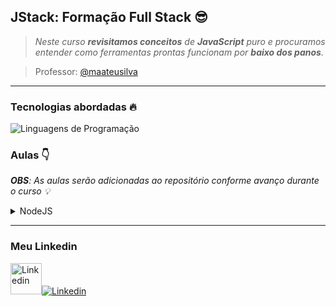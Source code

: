 ## JStack: Formação Full Stack 😎

>_Neste curso **revisitamos conceitos** de **JavaScript** puro e procuramos entender como ferramentas prontas funcionam por **baixo dos panos**._

> Professor: [@maateusilva](https://www.linkedin.com/in/mateusilva/)

---

### Tecnologias abordadas 🔥

<img src="https://skillicons.dev/icons?i=javascript,nodejs,react,postgres&perline=15" alt="Linguagens de Programação" />


### Aulas 👇

_**OBS**: As aulas serão adicionadas ao repositório conforme avanço durante o curso 💡_

<details>
  <summary>NodeJS</summary>
    
1. [**JavaScript Modules**](https://github.com/natanzeraa/jstack/blob/main/nodejs/01-modules)

2. [**API NodeJS**](https://github.com/natanzeraa/jstack/tree/main/nodejs/02-api/src)

</details>

--- 
### Meu Linkedin

<a href="https://www.linkedin.com/in/natan-oliveira-71023822b/" target="_blank"><img src="https://avatars.githubusercontent.com/u/172435339?v=4&perline=15" height=50 alt="Linkedin" /><img src="https://skillicons.dev/icons?i=linkedin&perline=15" alt="Linkedin" /></a>